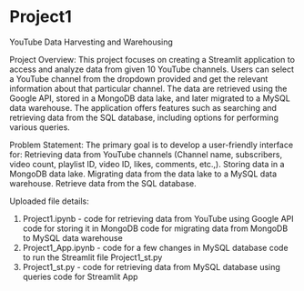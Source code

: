 # Project1
YouTube Data Harvesting and Warehousing

Project Overview:
This project focuses on creating a Streamlit application to access and analyze data from given 10 YouTube channels. Users can select a YouTube channel from the dropdown provided and get the relevant information about that particular channel. The data are retrieved using the Google API, stored in a MongoDB data lake, and later migrated to a MySQL data warehouse. The application offers features such as searching and retrieving data from the SQL database, including options for performing various queries.

Problem Statement:
The primary goal is to develop a user-friendly interface for:
Retrieving data from YouTube channels (Channel name, subscribers, video count, playlist ID, video ID, likes, comments, etc.,).
Storing data in a MongoDB data lake.
Migrating data from the data lake to a MySQL data warehouse.
Retrieve data from the SQL database.

Uploaded file details:
1. Project1.ipynb - code for retrieving data from YouTube using Google API
                    code for storing it in MongoDB
                    code for migrating data from MongoDB to MySQL data warehouse
2. Project1_App.ipynb - code for a few changes in MySQL database
                        code to run the Streamlit file Project1_st.py
3. Project1_st.py - code for retrieving data from MySQL database using queries
                    code for Streamlit App
